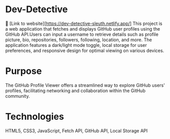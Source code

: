 # Dev-Detective
:rocket: [Link to website][https://dev-detective-sleuth.netlify.app/]
This project is a web application that fetches and displays GitHub user profiles using the GitHub API.Users can input a username to retrieve details such as profile picture, bio, repositories, followers, following, location, and more. The application features a dark/light mode toggle, local storage for user preferences, and responsive design for optimal viewing on various devices.

# Purpose
The GitHub Profile Viewer offers a streamlined way to explore GitHub users' profiles, facilitating networking and collaboration within the GitHub community.

# Technologies
HTML5, CSS3, JavaScript, Fetch API, GitHub API, Local Storage API
